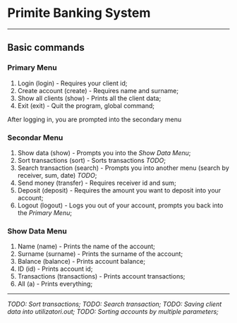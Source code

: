 # Primite Banking System

---
## Basic commands

### Primary Menu

1. Login (login) - Requires your client id;
2. Create account (create) - Requires name and surname;
3. Show all clients (show) - Prints all the client data;
4. Exit (exit) - Quit the program, global command;

After logging in, you are prompted into the secondary menu

### Secondar Menu

1. Show data (show) - Prompts you into the *Show Data Menu*;
2. Sort transactions (sort) - Sorts transactions *TODO*;
3. Search transaction (search) - Prompts you into another menu (search by receiver, sum, date) *TODO*;
4. Send money (transfer) - Requires receiver id and sum;
5. Deposit (deposit) - Requires the amount you want to deposit into your account;
6. Logout (logout) - Logs you out of your account, prompts you back into the *Primary Menu*;

### Show Data Menu

1. Name (name) - Prints the name of the account;
2. Surname (surname) - Prints the surname of the account;
3. Balance (balance) - Prints account balance;
4. ID (id) - Prints account id;
5. Transactions (transactions) - Prints account transactions;
6. All (a) - Prints everything;

---
*TODO: Sort transactions;*
*TODO: Search transaction;*
*TODO: Saving client data into utilizatori.out;*
*TODO: Sorting accounts by multiple parameters;*